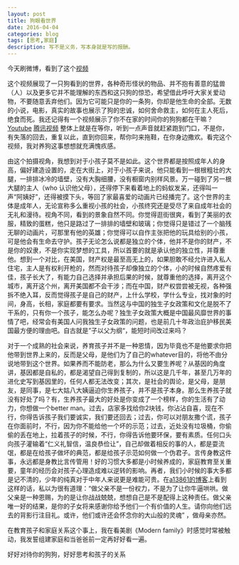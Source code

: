 ```yaml
---
layout: post
title: 狗眼看世界
date: 2016-04-04
categories: blog
tags: [思考,家庭]
description: 写不是义务，写本身就是写的报酬。
---
```


今天刷微博，看到了这个[视频](http://www.miaopai.com/show/PtyO7q8Y7Tgf72sNFllZqA__.htm)

这个视频展现了一只狗看到的世界，各种奇形怪状的物品、并不抱有善意的猛兽（人）以及更多它并不能理解的东西和这只狗的惊恐，希望借此呼吁大家关爱动物，不要随意丢弃他们。因为它可能只是你的一条狗，你却是他生命的全部。无数的小说，电影，真实的故事也展示了狗的忠诚，如何舍命救主，如何在主人死后，绝食而死。我还记得有一个视频展示了你不在家的时间你的狗狗都在干嘛？[Youtube](https://www.youtube.com/watch?v=PXn3v80fl50) [腾讯视频](http://v.qq.com/x/cover/e699qfeo2b6txwn.html?vid=s0141r77v9m) 整体上就是在等你，听到一点声音就赶紧跑到门口，不是你，有失落的回去，重复以此，直到你回来，帮你叼来拖鞋，在你身边撒欢。看完这个视频，我对养狗这事想想就充满愧疚感。

由这个拍摄视角，我想到对于小孩子莫不是如此。这个世界都是按照成年人的身高，偏好建造设置的，走在大街上，对于小孩子来说，他只能看到一根根粗壮的大腿，一排排冰冷的墙壁，没有大胸细腰，没有橱窗内别样风景。万一碰到了另一根大腿的主人（who 认识他父母），还得停下来看着地上的蚂蚁发呆，还得叫一声“阿姨好”，还得被摸下头，等回了家最喜爱的动画片已经播完了。这个世界的主体是成年人，无论宣称多么重视小孩的社会，小孩终究还是受尽了来自成年社会的无礼和漫待。视角不同，看到的景象自然不同。你觉得逛街很爽，看到了美丽的衣服，精致的蛋糕，他只是路过了一排排的墙壁和玻璃；你觉得只是错过了一个脑残无聊的动画片，可那里有他的英雄；你觉得可以自作主张把他的玩具给别的小孩，可是他会有生命去守护。孩子无论怎么说都是独立的个体，他并不是你的财产，不是你的奴隶，不是你实现梦想的工具，所以首要的就是承认他的独立性，并尊重他。想到一个对比，在美国，财产权是最至高无上的，如果胆敢不经允许进入私人住宅，主人是有权利开枪的，然而对待孩子却像独立的个体，小的时候自然疼爱有佳，孩子长大了，有能力自己选择并承担后果的时候，就尊重他的选择，离开这个城市，离开这个州，离开美国都不会干涉；而在中国，财产权尝尝被无视，各种强拆不绝入耳，反而觉得孩子是自己的财产，上什么学校，学什么专业，找对象的时间，身高，长相，家庭都要有要求。当然这与中国的独生子女政策和文化是脱不了干系的，只有你一个孩子，能怎么办呢？独生子女政策大概是中国最风靡世界的事情了吧，经常会有美国人问我独生子女政策的问题，也是前几十年政治庇护移民美国最方便的理由吧。自古就是”子以父为纲“，能短时间改过来吗？

对于一个成熟的社会来说，养育孩子并不是一种恩情，因为毕竟也不是他要求你把他带到世界上来的，反而是父母，是他们为了自己的whatever目的，将他不由分说地带到这个世界。如果养而不能防老，那么为什么又要生养呢？从基因的角度讲，基因都是自私的，都是渴望自己得到复制的，所以这是几千年，甚至几万年的进化史写到基因里的，任何人都无法改变；其次，是社会的舆论，是父母，是朋友，是同事，是七大姑八大姨逼迫你生养孩子，并不是孩子本身。那么生养孩子就没有好处了吗？有，生养孩子最大的好处是你变成了一个榜样，你的生活有了动力，你想做一个better man。过去，店家多找给你2块钱，你沾沾自喜，现在不行，你得告诉孩子我们要诚实，我们要还回去；过去，你可以对朋友撒个谎，孩子在你面前时，不行，因为你不能给他一个坏的示范；过去，近处没有垃圾桶，你偷偷的丢在地上，拉着孩子的时候，不行，你得告诉他要环保，要有素质。任何口头向孩子灌输着“仁义礼智信，温良恭俭让”，自己却做着相反的事的人，都是耍流氓，都是在给孩子做坏的典范，都是给孩子示范如何做一个伪君子。言传身教这件事，永远都是身教比言传管用！好的习惯大多都是小时候养成的，家庭教育至关重要，童年的经历会对孩子心理造成难以逆转的影响。再者，我们小时候的事大多都是记不清的，少年的纯真对于中年人来说更是难能可贵。在[a13861的博客](http://blog.sina.com.cn/u/1918689152)上看到这样的话，私以为很有道理：“做父亲不是一份权力，不是为了让你牛逼哄哄。做父亲是一种恩赐，为的是让你战战兢兢，想想自己是不是配得上这种责任。做父亲唯一好的结果，是你的子女将来感谢你给予他们一个有价值的人生。请你向他们远去的背影行注目礼。或许，他们或许还会怀念你的大山般的灵魂” ，做母亲亦然。

在教育孩子和家庭关系这个事上，我在看美剧《Modern family》时感觉时常被触动，我发誓组建家庭和当爸爸前一定再好好看一遍。

好好对待你的狗狗，好好思考和孩子的关系
